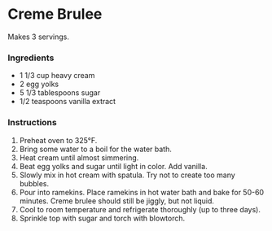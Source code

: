 # Creme Brulee

Makes 3 servings.

### Ingredients

- 1 1/3 cup heavy cream
- 2 egg yolks
- 5 1/3 tablespoons sugar
- 1/2 teaspoons vanilla extract

### Instructions

1. Preheat oven to 325&deg;F.
2. Bring some water to a boil for the water bath.
3. Heat cream until almost simmering.
4. Beat egg yolks and sugar until light in color. Add vanilla.
5. Slowly mix in hot cream with spatula. Try not to create too many bubbles.
6. Pour into ramekins. Place ramekins in hot water bath and bake for 50-60 minutes. Creme brulee should still be jiggly, but not liquid.
8. Cool to room temperature and refrigerate thoroughly (up to three days).
9. Sprinkle top with sugar and torch with blowtorch.
